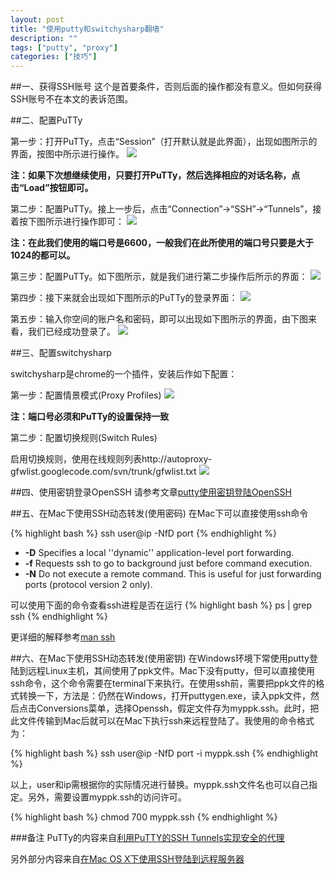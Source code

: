 ```yaml
---
layout: post
title: "使用putty和switchysharp翻墙"
description: ""
tags: ["putty", "proxy"]
categories: ["技巧"]
---
```


##一、获得SSH账号
这个是首要条件，否则后面的操作都没有意义。但如何获得SSH账号不在本文的表诉范围。

##二、配置PuTTy

第一步：打开PuTTy，点击“Session”（打开默认就是此界面），出现如图所示的界面，按图中所示进行操作。
![](/images/putty_configure1.jpg)

**注：如果下次想继续使用，只要打开PuTTy，然后选择相应的对话名称，点击“Load”按钮即可。**

第二步：配置PuTTy。接上一步后，点击“Connection”→“SSH”→“Tunnels”，接着按下图所示进行操作即可：
![](/images/putty_configure2.jpg)

**注：在此我们使用的端口号是6600，一般我们在此所使用的端口号只要是大于1024的都可以。**

第三步：配置PuTTy。如下图所示，就是我们进行第二步操作后所示的界面：
![](/images/putty_configure3.jpg)

第四步：接下来就会出现如下图所示的PuTTy的登录界面：
![](/images/putty_configure4.jpg)

第五步：输入你空间的账户名和密码，即可以出现如下图所示的界面，由下图来看，我们已经成功登录了。
![](/images/putty_configure5.jpg)

##三、配置switchysharp

switchysharp是chrome的一个插件，安装后作如下配置：

第一步：配置情景模式(Proxy Profiles)
![](/images/switchysharp1.png)

**注：端口号必须和PuTTy的设置保持一致**

第二步：配置切换规则(Switch Rules)

启用切换规则，使用在线规则列表http://autoproxy-gfwlist.googlecode.com/svn/trunk/gfwlist.txt
![](/images/switchysharp2.png)

##四、使用密钥登录OpenSSH
请参考文章[putty使用密钥登陆OpenSSH](http://www.linuxfly.org/post/175/)

##五、在Mac下使用SSH动态转发(使用密码)
在Mac下可以直接使用ssh命令

{% highlight bash %}
ssh user@ip -NfD port
{% endhighlight %}

- **-D** Specifies a local ''dynamic'' application-level port forwarding.
- **-f** Requests ssh to go to background just before command execution.
- **-N** Do not execute a remote command. This is useful for just forwarding ports (protocol version 2 only).

可以使用下面的命令查看ssh进程是否在运行
{% highlight bash %}
ps | grep ssh
{% endhighlight %}

更详细的解释参考[man ssh](http://linux.die.net/man/1/ssh)

##六、在Mac下使用SSH动态转发(使用密钥)
在Windows环境下常使用putty登陆到远程Linux主机，其间使用了ppk文件。Mac下没有putty，但可以直接使用ssh命令，这个命令需要在terminal下来执行。在使用ssh前，需要把ppk文件的格式转换一下，方法是：仍然在Windows，打开puttygen.exe，读入ppk文件，然后点击Conversions菜单，选择Openssh，假定文件存为myppk.ssh。此时，把此文件传输到Mac后就可以在Mac下执行ssh来远程登陆了。我使用的命令格式为：

{% highlight bash %}
ssh user@ip -NfD port -i myppk.ssh
{% endhighlight %}

以上，user和ip需根据你的实际情况进行替换。myppk.ssh文件名也可以自己指定。另外，需要设置myppk.ssh的访问许可。

{% highlight bash %}
chmod 700 myppk.ssh
{% endhighlight %}

###备注
PuTTy的内容来自[利用PuTTY的SSH Tunnels实现安全的代理](http://www.huluboke.com/putty-ssh-tunnels/)

另外部分内容来自[在Mac OS X下使用SSH登陆到远程服务器](http://www.linuxidc.com/Linux/2012-01/51021.htm)